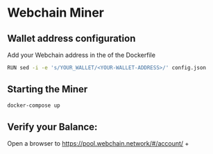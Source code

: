 # Webchain Miner

## Wallet address configuration

Add your Webchain address in the <YOUR-WALLET-ADDRESS> of the Dockerfile

```bash
RUN sed -i -e 's/YOUR_WALLET/<YOUR-WALLET-ADDRESS>/' config.json
```

## Starting the Miner

```bash
docker-compose up
```

## Verify your Balance:

Open a browser to https://pool.webchain.network/#/account/ + <YOUR-WALLET-ADDRESS>
